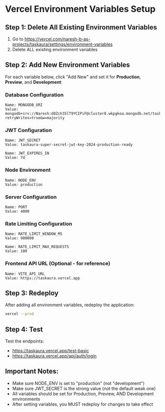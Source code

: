 # Vercel Environment Variables Setup

## Step 1: Delete All Existing Environment Variables

1. Go to https://vercel.com/naresh-b-as-projects/taskaura/settings/environment-variables
2. Delete ALL existing environment variables

## Step 2: Add New Environment Variables

For each variable below, click "Add New" and set it for **Production**, **Preview**, and **Development**:

### Database Configuration

```
Name: MONGODB_URI
Value: mongodb+srv://Naresh:d0Zch35lT9YCIPiF@cluster0.wkpgkoa.mongodb.net/taskaura?retryWrites=true&w=majority
```

### JWT Configuration

```
Name: JWT_SECRET
Value: taskaura-super-secret-jwt-key-2024-production-ready

Name: JWT_EXPIRES_IN
Value: 7d
```

### Node Environment

```
Name: NODE_ENV
Value: production
```

### Server Configuration

```
Name: PORT
Value: 4000
```

### Rate Limiting Configuration

```
Name: RATE_LIMIT_WINDOW_MS
Value: 900000

Name: RATE_LIMIT_MAX_REQUESTS
Value: 100
```

### Frontend API URL (Optional - for reference)

```
Name: VITE_API_URL
Value: https://taskaura.vercel.app
```

## Step 3: Redeploy

After adding all environment variables, redeploy the application:

```bash
vercel --prod
```

## Step 4: Test

Test the endpoints:

- https://taskaura.vercel.app/test-basic
- https://taskaura.vercel.app/api/auth/login

## Important Notes:

- Make sure NODE_ENV is set to "production" (not "development")
- Make sure JWT_SECRET is the strong value (not the default weak one)
- All variables should be set for Production, Preview, AND Development environments
- After setting variables, you MUST redeploy for changes to take effect
